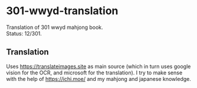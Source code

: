 # 301-wwyd-translation
Translation of 301 wwyd mahjong book.  
Status: 12/301.  
## Translation
Uses https://translateimages.site as main source (which in turn uses google vision for the OCR, and microsoft for the translation).
I try to make sense with the help of https://ichi.moe/ and my mahjong and japanese knowledge.
